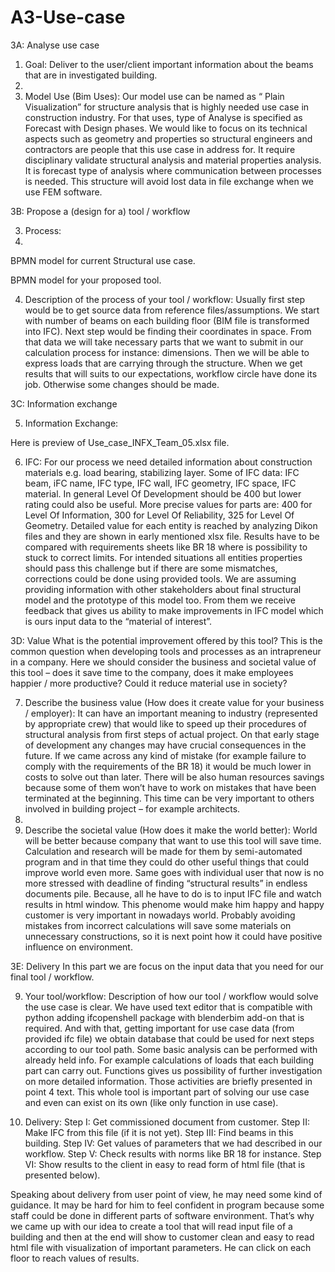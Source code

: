 # A3-Use-case

3A: Analyse use case

1.	Goal: Deliver to the user/client important information about the beams that are in investigated building.
2.	
3.	Model Use (Bim Uses): Our model use can be named as “ Plain Visualization” for structure analysis that is highly needed use case in construction industry. For that uses, type of Analyse is specified as Forecast with Design phases.
We would like to focus on its technical aspects such as geometry and properties so structural engineers and contractors are people that this use case in address for. It require disciplinary validate structural analysis and material properties analysis. It is forecast type of analysis where communication between processes is needed. This structure will avoid lost data in file exchange when we use FEM software.

3B: Propose a (design for a) tool / workflow

3.	Process: 
4.	
 BPMN model for current Structural use case.
 
BPMN model for your proposed tool.

4.	Description of the process of your tool / workflow:
Usually first step would be to get source data from reference files/assumptions. We start with number of beams on each building floor (BIM file is transformed into IFC). Next step would be finding their coordinates in space. From that data we will take necessary parts that we want to submit in our calculation process for instance: dimensions. Then we will be able to express loads that are carrying through the structure. When we get results that will suits to our expectations, workflow circle have done its job. Otherwise some changes should be made.

3C: Information exchange

5.	Information Exchange: 
   
Here is preview of Use_case_INFX_Team_05.xlsx file.

6.	IFC: For our process we need detailed information about construction materials e.g. load bearing, stabilizing layer. Some of IFC data: IFC beam, iFC name, IFC type, IFC wall, IFC geometry, IFC space, IFC material. In general Level Of Development should be 400 but lower rating could also be useful. More precise values for parts are: 400 for Level Of Information, 300 for Level Of Reliability, 325 for Level Of Geometry. Detailed value for each entity is reached by analyzing Dikon files and they are shown in early mentioned xlsx file. Results have to be compared with requirements sheets like BR 18 where is possibility to stuck to correct limits. For intended situations all entities properties should pass this challenge but if there are some mismatches, corrections could be done using provided tools.
We are assuming providing information with other stakeholders about final structural model and the prototype of this model too. From them we receive feedback that gives us ability to make improvements in IFC model which is ours input data to the “material of interest”.
  
3D: Value What is the potential improvement offered by this tool?
This is the common question when developing tools and processes as an intrapreneur in a company. Here we should consider the business and societal value of this tool – does it save time to the company, does it make employees happier / more productive? Could it reduce material use in society?

7.	Describe the business value (How does it create value for your business / employer): It can have an important meaning to industry (represented by appropriate crew) that would like to speed up their procedures of structural analysis from first steps of actual project. On that early stage of development any changes may have crucial consequences in the future. If we came across any kind of mistake (for example failure to comply with the requirements of the BR 18) it would be much lower in costs to solve out than later. There will be also human resources savings because some of them won’t have to work on mistakes that have been terminated at the beginning. This time can be very important to others involved in building project – for example architects.
8.	
9.	Describe the societal value (How does it make the world better):
World will be better because company that want to use this tool will save time. Calculation and research will be made for them by semi-automated program and in that time they could do other useful things that could improve world even more. Same goes with individual user that now is no more stressed with deadline of finding “structural results” in endless documents pile. Because, all he have to do is to input IFC file and watch results in html window. This phenome would make him happy and happy customer is very important in nowadays world. Probably avoiding mistakes from incorrect calculations will save some materials on unnecessary constructions, so it is next point how it could have positive influence on environment.

3E: Delivery
In this part we are focus on the input data that you need for our final tool / workflow.

9.	Your tool/workflow: Description of how our tool / workflow would solve the use case is clear.
We have used text editor that is compatible with python adding ifcopenshell package with blenderbim add-on that is required. And with that, getting important for use case data (from provided ifc file) we obtain database that could be used for next steps according to our tool path. Some basic analysis can be performed with already held info. For example calculations of loads that each building part can carry out. Functions gives us possibility of further investigation on more detailed information. Those activities are briefly presented in point 4 text. This whole tool is important part of solving our use case and even can exist on its own (like only function in use case).











10.	Delivery:
Step I: Get commissioned document from customer.
Step II: Make IFC from this file (if it is not yet).
Step III: Find beams in this building.
Step IV: Get values of parameters that we had described in our workflow.
Step V: Check results with norms like BR 18 for instance.
Step VI: Show results to the client in easy to read form of html file (that is presented below).

 

Speaking about delivery from user point of view, he may need some kind of guidance. It may be hard for him to feel confident in program because some staff could be done in different parts of software environment. That’s why we came up with our idea to create a tool that will read input file of a building and then at the end will show to customer clean and easy to read html file with visualization of important parameters. He can click on each floor to reach values of results.
